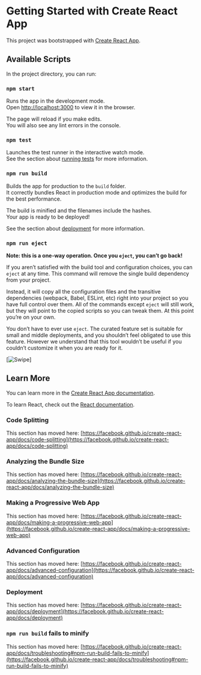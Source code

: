 # Getting Started with Create React App

This project was bootstrapped with [Create React App](https://github.com/facebook/create-react-app).

## Available Scripts

In the project directory, you can run:

### `npm start`

Runs the app in the development mode.\
Open [http://localhost:3000](http://localhost:3000) to view it in the browser.

The page will reload if you make edits.\
You will also see any lint errors in the console.

### `npm test`

Launches the test runner in the interactive watch mode.\
See the section about [running tests](https://facebook.github.io/create-react-app/docs/running-tests) for more information.

### `npm run build`

Builds the app for production to the `build` folder.\
It correctly bundles React in production mode and optimizes the build for the best performance.

The build is minified and the filenames include the hashes.\
Your app is ready to be deployed!

See the section about [deployment](https://facebook.github.io/create-react-app/docs/deployment) for more information.

### `npm run eject`

**Note: this is a one-way operation. Once you `eject`, you can’t go back!**

If you aren’t satisfied with the build tool and configuration choices, you can `eject` at any time. This command will remove the single build dependency from your project.

Instead, it will copy all the configuration files and the transitive dependencies (webpack, Babel, ESLint, etc) right into your project so you have full control over them. All of the commands except `eject` will still work, but they will point to the copied scripts so you can tweak them. At this point you’re on your own.

You don’t have to ever use `eject`. The curated feature set is suitable for small and middle deployments, and you shouldn’t feel obligated to use this feature. However we understand that this tool wouldn’t be useful if you couldn’t customize it when you are ready for it.


[<img src="https://gm1.ggpht.com/lT-JEDOyg7qfjP7so6CTBJzmNavq6cAfCIHpODd8J2fwPc9E1e1XiKrRIsU82soqmG0bpQ1gculmdudXjzMxabiYKMD6dJ1uMmVT24vhJN7omN1gjH8VDew1ypZJsrtd3oTYdxFwG7PPRb7lm1Wftv3GcrGDkV_I3AyEppYUcit3plHCHaPH0QiO9S1ohUM62s49gZ0p7W1hdr8rU1rO217wc0vCyoQsbV7Z10lqvDRMWeg4lTRMnIXJEscNVROdj5aeb2lkPUSCg6aNT6zdsHJbMWCEV-EBG-w8hDzkNN3RCnLA3NUEU8vfs--d0Z8F_0WQuwAo79eZ4EaAStB5cUM1g0-SL0Rjy4Bxc8BvQjp9p5kXPy5m-Qt7kVNMcDDKjvomHxmGqw_WA8hZGsSP0aE-5xb_4sN8G5EEzbiBEZYjyLIZySjoHi9JObpjxqm61MxKqGn0QiWX6coGp7Y9D2PoTA2XBLoSvUj-R-TCvjyXhAQU5HxmZ9ZnkZfVhNIBo45xm0xCiuT3SWaIROuiNfqXHis7Ff80gUpD4PgE4MLnCZOIZ1sJY6mOe7gbsBKv2zavZaYPjuGPbti79Satswefn1pFSyrJJd2qFBCn1Ito_rvOTtqmg0YJeQtgFChbV_hiB051UUXkc0vFn1IBuJOa8TXaw_grOur4m8cTAKBFQVo3Js2VILNY-yj7L2xevUFLhr1xg8QYrAqDavXAgR1pFLPmtyjefalLGnsYlWJjSApuDMXV6OqmDJMksS1YSsv2DA=s0-l75-ft-l75-ft" alt="Swipe"  />]

## Learn More

You can learn more in the [Create React App documentation](https://facebook.github.io/create-react-app/docs/getting-started).

To learn React, check out the [React documentation](https://reactjs.org/).

### Code Splitting

This section has moved here: [https://facebook.github.io/create-react-app/docs/code-splitting](https://facebook.github.io/create-react-app/docs/code-splitting)

### Analyzing the Bundle Size

This section has moved here: [https://facebook.github.io/create-react-app/docs/analyzing-the-bundle-size](https://facebook.github.io/create-react-app/docs/analyzing-the-bundle-size)

### Making a Progressive Web App

This section has moved here: [https://facebook.github.io/create-react-app/docs/making-a-progressive-web-app](https://facebook.github.io/create-react-app/docs/making-a-progressive-web-app)

### Advanced Configuration

This section has moved here: [https://facebook.github.io/create-react-app/docs/advanced-configuration](https://facebook.github.io/create-react-app/docs/advanced-configuration)

### Deployment

This section has moved here: [https://facebook.github.io/create-react-app/docs/deployment](https://facebook.github.io/create-react-app/docs/deployment)

### `npm run build` fails to minify

This section has moved here: [https://facebook.github.io/create-react-app/docs/troubleshooting#npm-run-build-fails-to-minify](https://facebook.github.io/create-react-app/docs/troubleshooting#npm-run-build-fails-to-minify)
